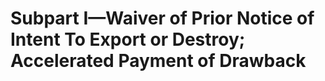 # Subpart I—Waiver of Prior Notice of Intent To Export or Destroy; Accelerated Payment of Drawback

